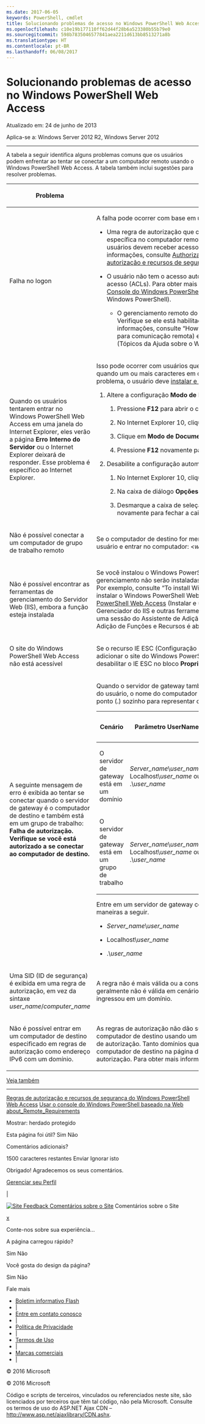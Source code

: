```yaml
---
ms.date: 2017-06-05
keywords: PowerShell, cmdlet
title: Solucionando problemas de acesso no Windows PowerShell Web Access
ms.openlocfilehash: c10e19b177110ff62d44f28b6a523380b55b79e0
ms.sourcegitcommit: 598b7835046577841aea2211d613bb8513271a8b
ms.translationtype: HT
ms.contentlocale: pt-BR
ms.lasthandoff: 06/08/2017
---
```

<a id="troubleshooting-access-problems-in-windows-powershell-web-access" class="xliff"></a>
#  Solucionando problemas de acesso no Windows PowerShell Web Access

Atualizado em: 24 de junho de 2013

Aplica-se a: Windows Server 2012 R2, Windows Server 2012

<a href="" id="BKMK_trouble"></a>

------------------------------------------------------------------------

A tabela a seguir identifica alguns problemas comuns que os usuários podem enfrentar ao tentar se conectar a um computador remoto usando o Windows PowerShell Web Access. A tabela também inclui sugestões para resolver problemas.

<table>
<colgroup>
<col width="50%" />
<col width="50%" />
</colgroup>
<thead>
<tr class="header">
<th><p>Problema</p></th>
<th><p>Possível causa e solução</p></th>
</tr>
</thead>
<tbody>
<tr class="odd">
<td><p>Falha no logon</p></td>
<td><p>A falha pode ocorrer com base em um dos fatores a seguir.</p>
<ul>
<li><p>Uma regra de autorização que concede ao usuário acesso ao computador (ou uma configuração de sessão específica no computador remoto) não existe. A segurança do Windows PowerShell Web Access é restritiva. Os usuários devem receber acesso explícito a computadores remotos usando regras de autorização. Para obter mais informações, consulte <a href="https://technet.microsoft.com/en-us/library/dn282394(v=ws.11).aspx">Authorization Rules and Security Features of Windows PowerShell Web Access (Regras de autorização e recursos de segurança do Windows PowerShell Web Access)</a> neste guia.</p></li>
<li><p>O usuário não tem o acesso autorizado ao computador de destino. Isso é determinado pelas listas de controle de acesso (ACLs). Para obter mais informações, consulte “Entrando no Windows PowerShell Web Access” em <a href="https://technet.microsoft.com/en-us/library/hh831417(v=ws.11).aspx">Usar o Console do Windows PowerShell baseado na Web</a> ou o <a href="https://msdn.microsoft.com/library/windows/desktop/ee706585.aspx">Windows PowerShell Team Blog</a> (Blog da Equipe do Windows PowerShell).</p>
<ul>
<li><p>O gerenciamento remoto do Windows PowerShell não deve estar habilitado no computador de destino. Verifique se ele está habilitado no computador ao qual o usuário está tentando se conectar. Para obter mais informações, consulte “How to Configure Your Computer for Remoting” (Como configurar seu computador para comunicação remota) em <a href="https://technet.microsoft.com/library/dd315349.aspx">about_Remote_Requirements</a> nos Windows PowerShell About Help Topics (Tópicos da Ajuda sobre o Windows PowerShell).</p></li>
</ul></li>
</ul></td>
</tr>
<tr class="even">
<td><p>Quando os usuários tentarem entrar no Windows PowerShell Web Access em uma janela do Internet Explorer, eles verão a página <strong>Erro Interno do Servidor</strong> ou o Internet Explorer deixará de responder. Esse problema é específico ao Internet Explorer.</p></td>
<td><p>Isso pode ocorrer com usuários que entraram com um nome de domínio que contém caracteres em chinês, ou quando um ou mais caracteres em chinês fazem parte do nome do servidor de gateway. Para solucionar esse problema, o usuário deve <a href="http://ie.microsoft.com/testdrive/info/downloads/Default.html">instalar e executar o Internet Explorer 10</a> e depois executar as etapas a seguir.</p>
<ol>
<li><p>Altere a configuração <strong>Modo de Documento</strong> do Internet Explorer para <strong>Padrões do IE10</strong>.</p>
<ol>
<li><p>Pressione <strong>F12</strong> para abrir o console Ferramentas de Desenvolvimento.</p></li>
<li><p>No Internet Explorer 10, clique em <strong>Modo do Navegador</strong> e selecione <strong>Internet Explorer 10</strong>.</p></li>
<li><p>Clique em <strong>Modo de Documento</strong> e clique em <strong>Padrões do IE10</strong>.</p></li>
<li><p>Pressione <strong>F12</strong> novamente para abrir o console Ferramentas de Desenvolvimento.</p></li>
</ol></li>
<li><p>Desabilite a configuração automática de proxy.</p>
<ol>
<li><p>No Internet Explorer 10, clique em <strong>Ferramentas</strong> e clique em <strong>Opções da Internet</strong>.</p></li>
<li><p>Na caixa de diálogo <strong>Opções da Internet</strong>, na guia <strong>Conexões</strong>, clique em <strong>Configurações da LAN</strong>.</p></li>
<li><p>Desmarque a caixa de seleção <strong>Detectar automaticamente as configurações</strong>. Clique em <strong>OK</strong> e clique em <strong>OK</strong> novamente para fechar a caixa de diálogo <strong>Opções da Internet</strong>.</p></li>
</ol></li>
</ol></td>
</tr>
<tr class="odd">
<td><p>Não é possível conectar a um computador de grupo de trabalho remoto</p></td>
<td><p>Se o computador de destino for membro de um grupo de trabalho, use a sintaxe a seguir para fornecer seu nome de usuário e entrar no computador: &lt;<em>workgroup_name</em>&gt;\&lt;<em>user_name</em>&gt;</p></td>
</tr>
<tr class="even">
<td><p>Não é possível encontrar as ferramentas de gerenciamento do Servidor Web (IIS), embora a função esteja instalada</p></td>
<td><p>Se você instalou o Windows PowerShell Web Access usando o cmdlet <span class="code">Install-WindowsFeature</span>, as ferramentas de gerenciamento não serão instaladas a menos que o parâmetro <span class="code">IncludeManagementTools</span> seja adicionado ao cmdlet. Por exemplo, consulte “To install Windows PowerShell Web Access by using Windows PowerShell cmdlets” (Para instalar o Windows PowerShell Web Access usando cmdlets do Windows PowerShell) em <a href="https://technet.microsoft.com/en-us/library/hh831611(v=ws.11).aspx">Install and Use Windows PowerShell Web Access</a> (Instalar e usar o Windows PowerShell Web Access). Você pode adicionar o console do Gerenciador do IIS e outras ferramentas de gerenciamento do IIS de que precisa selecionando as ferramentas em uma sessão do Assistente de Adição de Funções e Recursos direcionada ao servidor de gateway. O Assistente de Adição de Funções e Recursos é aberto do Gerenciador do Servidor.</p></td>
</tr>
<tr class="odd">
<td><p>O site do Windows PowerShell Web Access não está acessível</p></td>
<td><p>Se o recurso IE ESC (Configuração de Segurança Aprimorada do Internet Explorer) estiver habilitado, você poderá adicionar o site do Windows PowerShell Web Access à lista de sites confiáveis ou desabilitar o IE ESC. Você pode desabilitar o IE ESC no bloco <strong>Propriedades</strong> na página <strong>Servidor Local</strong> no Gerenciador do Servidor.</p></td>
</tr>
<tr class="even">
<td><p>A seguinte mensagem de erro é exibida ao tentar se conectar quando o servidor de gateway é o computador de destino e também está em um grupo de trabalho: <strong>Falha de autorização. Verifique se você está autorizado a se conectar ao computador de destino.</strong></p></td>
<td><p>Quando o servidor de gateway também é o servidor de destino, e está em um grupo de trabalho, especifique o nome do usuário, o nome do computador e o nome do grupo de usuários como mostrado na tabela a seguir. Não use um ponto (.) sozinho para representar o nome do computador.</p>
<div>
<table>
<colgroup>
<col width="20%" />
<col width="20%" />
<col width="20%" />
<col width="20%" />
<col width="20%" />
</colgroup>
<thead>
<tr class="header">
<th><p>Cenário</p></th>
<th><p>Parâmetro UserName</p></th>
<th><p>Parâmetro UserGroup</p></th>
<th><p>Parâmetro ComputerName</p></th>
<th><p>Parâmetro ComputerGroup</p></th>
</tr>
</thead>
<tbody>
<tr class="odd">
<td><p>O servidor de gateway está em um domínio</p></td>
<td><p><em>Server_name</em>\<em>user_name</em>, Localhost\<em>user_name</em> ou .\<em>user_name</em></p></td>
<td><p><em>Server_name</em>\<em>user_group</em>, Localhost\<em>user_group</em> ou .\<em>user_group</em></p></td>
<td><p>Nome totalmente qualificado do servidor de gateway ou Localhost</p></td>
<td><p><em>Server_name</em>\<em>computer_group</em>, Localhost\<em>computer_group</em> ou .\<em>computer_group</em></p></td>
</tr>
<tr class="even">
<td><p>O servidor de gateway está em um grupo de trabalho</p></td>
<td><p><em>Server_name</em>\<em>user_name</em>, Localhost\<em>user_name</em> ou .\<em>user_name</em></p></td>
<td><p><em>Server_name</em>\<em>user_group</em>, Localhost\<em>user_group</em> ou .\<em>user_group</em></p></td>
<td><p>Nome do servidor</p></td>
<td><p><em>Server_name</em>\<em>computer_group</em>, Localhost\<em>computer_group</em> ou .\<em>computer_group</em></p></td>
</tr>
</tbody>
</table>
</div>
<p>Entre em um servidor de gateway como computador de destino usando credenciais formatadas conforme uma das maneiras a seguir.</p>
<ul>
<li><p><em>Server_name</em>\<em>user_name</em></p></li>
<li><p>Localhost\<em>user_name</em></p></li>
<li><p>.\<em>user_name</em></p></li>
</ul></td>
</tr>
<tr class="odd">
<td><p>Uma SID (ID de segurança) é exibida em uma regra de autorização, em vez da sintaxe <em>user_name</em>/<em>computer_name</em> </p></td>
<td><p>A regra não é mais válida ou a consulta aos Serviços de Domínio Active Directory falhou. Uma regra de autorização geralmente não é válida em cenários onde o servidor de gateway já esteve em um grupo de trabalho, mas depois ingressou em um domínio.</p></td>
</tr>
<tr class="even">
<td><p>Não é possível entrar em um computador de destino especificado em regras de autorização como endereço IPv6 com um domínio.</p></td>
<td><p>As regras de autorização não dão suporte a endereços IPv6 no formato de nome de domínio. Para especificar um computador de destino usando um endereço IPv6, use o endereço IPv6 original (que contém dois-pontos) na regra de autorização. Tanto domínios quanto endereços IPv6 numéricos (com dois-pontos) têm suporte como nome do computador de destino na página de entrada do Windows PowerShell Web Access, mas não em regras de autorização. Para obter mais informações sobre endereços IPv6, consulte <a href="https://technet.microsoft.com/library/cc781672.aspx">How IPv6 Works</a> (Como o IPv6 Funciona).</p></td>
</tr>
</tbody>
</table>

<a href="javascript:void(0)" class="LW_CollapsibleArea_TitleAhref" title="Collapse"><span class="cl_CollapsibleArea_expanding LW_CollapsibleArea_Img"></span><span class="LW_CollapsibleArea_Title">Veja também</span></a>
<a href="/en-us/library/dn282395(v=ws.11).aspx#Anchor_1" class="LW_CollapsibleArea_Anchor_Img" title="Right-click to copy and share the link for this section"></a>

------------------------------------------------------------------------

[Regras de autorização e recursos de segurança do Windows PowerShell Web Access](https://technet.microsoft.com/en-us/library/dn282394(v=ws.11).aspx)
[Usar o console do Windows PowerShell baseado na Web](https://technet.microsoft.com/en-us/library/hh831417(v=ws.11).aspx)
[about_Remote_Requirements](https://technet.microsoft.com/library/dd315349.aspx)

<span>Mostrar</span>: herdado protegido

<span class="stdr-votetitle">Esta página foi útil?</span>
Sim Não

Comentários adicionais?

<span class="stdr-count"><span class="stdr-charcnt">1500</span> caracteres restantes</span> Enviar Ignorar isto

<span class="stdr-thankyou">Obrigado!</span> <span class="stdr-appreciate">Agradecemos os seus comentários.</span>

[Gerenciar seu Perfil](https://social.technet.microsoft.com/profile)

|

<a href="javascript:void(0)" id="SiteFeedbackLinkOpener"><span id="FeedbackButton" class="FeedbackButton clip20x21"> <img src="https://i-technet.sec.s-msft.com/Areas/Epx/Content/Images/ImageSprite.png?v=635975720914499532" alt="Site Feedback" id="feedBackImg" class="cl_footer_feedback_icon" /> </span> Comentários sobre o Site</a> Comentários sobre o Site

<a href="javascript:void(0)" id="SiteFeedbackLinkCloser">x</a>

Conte-nos sobre sua experiência...

A página carregou rápido?

<span> Sim<span> </span></span> <span> Não<span> </span></span>

Você gosta do design da página?

<span> Sim<span> </span></span> <span> Não<span> </span></span>

Fale mais

-   [Boletim informativo Flash](https://technet.microsoft.com/cc543196.aspx)
-   |
-   [Entre em contato conosco](https://technet.microsoft.com/cc512759.aspx)
-   |
-   [Política de Privacidade](https://privacy.microsoft.com/privacystatement)
-   |
-   [Termos de Uso](https://technet.microsoft.com/cc300389.aspx)
-   |
-   [Marcas comerciais](https://www.microsoft.com/en-us/legal/intellectualproperty/Trademarks/)
-   |

© 2016 Microsoft

© 2016 Microsoft

Código e scripts de terceiros, vinculados ou referenciados neste site, são licenciados por terceiros que têm tal código, não pela Microsoft. Consulte os termos de uso do ASP.NET Ajax CDN – http://www.asp.net/ajaxlibrary/CDN.ashx.
<img src="https://m.webtrends.com/dcsjwb9vb00000c932fd0rjc7_5p3t/njs.gif?dcsuri=/nojavascript&amp;WT.js=No" alt="DCSIMG" id="Img1" width="1" height="1" />

